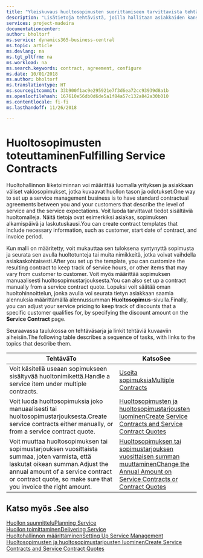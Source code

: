 ```yaml
---
title: "Yleiskuvaus huoltosopimusten suorittamiseen tarvittavista tehtävistä | Microsoft Docs"
description: "Lisätietoja tehtävistä, joilla hallitaan asiakkaiden kanssa tehtyjä huoltosopimuksia."
services: project-madeira
documentationcenter: 
author: bholtorf
ms.service: dynamics365-business-central
ms.topic: article
ms.devlang: na
ms.tgt_pltfrm: na
ms.workload: na
ms.search.keywords: contract, agreement, configure
ms.date: 10/01/2018
ms.author: bholtorf
ms.translationtype: HT
ms.sourcegitcommit: 33b900f1ac9e295921e7f3d6ea72cc93939d8a1b
ms.openlocfilehash: 167610e56db0d6de5a1f84a57c132a842a30b010
ms.contentlocale: fi-fi
ms.lasthandoff: 11/26/2018

---
```

# <a name="fulfilling-service-contracts"></a><span data-ttu-id="7b9d8-103">Huoltosopimusten toteuttaminen</span><span class="sxs-lookup"><span data-stu-id="7b9d8-103">Fulfilling Service Contracts</span></span> 
<span data-ttu-id="7b9d8-104">Huoltohallinnon liiketoiminnan voi määrittää luomalla yrityksen ja asiakkaan väliset vakiosopimukset, jotka kuvaavat huollon tason ja odotukset.</span><span class="sxs-lookup"><span data-stu-id="7b9d8-104">One way to set up a service management business is to have standard contractual agreements between you and your customers that describe the level of service and the service expectations.</span></span> <span data-ttu-id="7b9d8-105">Voit luoda tarvittavat tiedot sisältäviä huoltomalleja. Näitä tietoja ovat esimerkiksi asiakas, sopimuksen alkamispäivä ja laskutuskausi.</span><span class="sxs-lookup"><span data-stu-id="7b9d8-105">You can create contract templates that include necessary information, such as customer, start date of contract, and invoice period.</span></span>  
  
<span data-ttu-id="7b9d8-106">Kun malli on määritetty, voit mukauttaa sen tuloksena syntynyttä sopimusta ja seurata sen avulla huoltotunteja tai muita nimikkeitä, jotka voivat vaihdella asiakaskohtaisesti.</span><span class="sxs-lookup"><span data-stu-id="7b9d8-106">After you set up the template, you can customize the resulting contract to keep track of service hours, or other items that may vary from customer to customer.</span></span> <span data-ttu-id="7b9d8-107">Voit myös määrittää sopimuksen manuaalisesti huoltosopimustarjouksesta.</span><span class="sxs-lookup"><span data-stu-id="7b9d8-107">You can also set up a contract manually from a service contract quote.</span></span> <span data-ttu-id="7b9d8-108">Lopuksi voit säätää oman huoltohinnoittelun, jonka avulla voi seurata tietyn asiakkaan saamia alennuksia määrittämällä alennussumman **Huoltosopimus**-sivulla.</span><span class="sxs-lookup"><span data-stu-id="7b9d8-108">Finally, you can adjust your service pricing to keep track of discounts that a specific customer qualifies for, by specifying the discount amount on the **Service Contract** page.</span></span>  

<span data-ttu-id="7b9d8-109">Seuraavassa taulukossa on tehtäväsarja ja linkit tehtäviä kuvaaviin aiheisiin.</span><span class="sxs-lookup"><span data-stu-id="7b9d8-109">The following table describes a sequence of tasks, with links to the topics that describe them.</span></span>   
  
|<span data-ttu-id="7b9d8-110">**Tehtävä**</span><span class="sxs-lookup"><span data-stu-id="7b9d8-110">**To**</span></span>|<span data-ttu-id="7b9d8-111">**Katso**</span><span class="sxs-lookup"><span data-stu-id="7b9d8-111">**See**</span></span>|  
|------------|-------------|  
|<span data-ttu-id="7b9d8-112">Voit käsitellä useaan sopimukseen sisältyvää huoltonimikettä.</span><span class="sxs-lookup"><span data-stu-id="7b9d8-112">Handle a service item under multiple contracts.</span></span> | [<span data-ttu-id="7b9d8-113">Useita sopimuksia</span><span class="sxs-lookup"><span data-stu-id="7b9d8-113">Multiple Contracts</span></span>](service-multiple-contracts.md)|  
|<span data-ttu-id="7b9d8-114">Voit luoda huoltosopimuksia joko manuaalisesti tai huoltosopimustarjouksesta.</span><span class="sxs-lookup"><span data-stu-id="7b9d8-114">Create service contracts either manually, or from a service contract quote.</span></span>| [<span data-ttu-id="7b9d8-115">Huoltosopimusten ja huoltosopimustarjousten luominen</span><span class="sxs-lookup"><span data-stu-id="7b9d8-115">Create Service Contracts and Service Contract Quotes</span></span>](service-how-to-create-service-contracts-and-service-contract-quotes.md)|
|<span data-ttu-id="7b9d8-116">Voit muuttaa huoltosopimuksen tai sopimustarjouksen vuosittaista summaa, joten varmista, että laskutat oikean summan.</span><span class="sxs-lookup"><span data-stu-id="7b9d8-116">Adjust the annual amount of a service contract or contract quote, so make sure that you invoice the right amount.</span></span>|[<span data-ttu-id="7b9d8-117">Huoltosopimuksen tai sopimustarjouksen vuosittaisen summan muuttaminen</span><span class="sxs-lookup"><span data-stu-id="7b9d8-117">Change the Annual Amount on Service Contracts or Contract Quotes</span></span>](service-how-to-change-the-annual-amount-on-service-contracts-or-contract-quotes.md)|

## <a name="see-also"></a><span data-ttu-id="7b9d8-118">Katso myös .</span><span class="sxs-lookup"><span data-stu-id="7b9d8-118">See also</span></span>
[<span data-ttu-id="7b9d8-119">Huollon suunnittelu</span><span class="sxs-lookup"><span data-stu-id="7b9d8-119">Planning Service</span></span>](service-plan-service.md)  
[<span data-ttu-id="7b9d8-120">Huollon toimittaminen</span><span class="sxs-lookup"><span data-stu-id="7b9d8-120">Delivering Service</span></span>](service-deliver-service.md)  
[<span data-ttu-id="7b9d8-121">Huoltohallinnon määrittäminen</span><span class="sxs-lookup"><span data-stu-id="7b9d8-121">Setting Up Service Management</span></span>](service-setup-service.md)  
[<span data-ttu-id="7b9d8-122">Huoltosopimusten ja huoltosopimustarjousten luominen</span><span class="sxs-lookup"><span data-stu-id="7b9d8-122">Create Service Contracts and Service Contract Quotes</span></span>](service-how-to-create-service-contracts-and-service-contract-quotes.md)  

